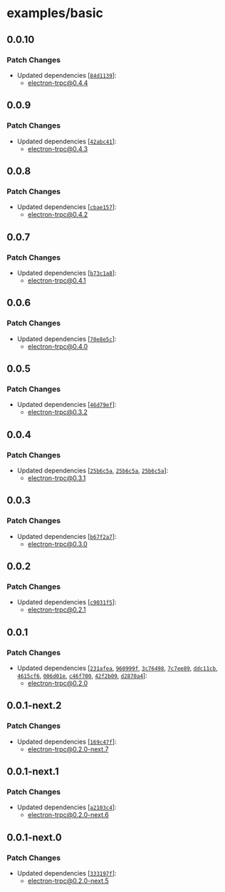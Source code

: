 # examples/basic

## 0.0.10

### Patch Changes

- Updated dependencies [[`84d1139`](https://github.com/jsonnull/electron-trpc/commit/84d1139d6b6970b8863fdb1ba22a0aaa709045ec)]:
  - electron-trpc@0.4.4

## 0.0.9

### Patch Changes

- Updated dependencies [[`42abc41`](https://github.com/jsonnull/electron-trpc/commit/42abc4182c260580e320e8ec61926ed3ad372940)]:
  - electron-trpc@0.4.3

## 0.0.8

### Patch Changes

- Updated dependencies [[`cbae157`](https://github.com/jsonnull/electron-trpc/commit/cbae1570ddeab2405950806656c0d4fc19d72855)]:
  - electron-trpc@0.4.2

## 0.0.7

### Patch Changes

- Updated dependencies [[`b73c1a8`](https://github.com/jsonnull/electron-trpc/commit/b73c1a89c77258bf4372991fda563d6fa0ba299f)]:
  - electron-trpc@0.4.1

## 0.0.6

### Patch Changes

- Updated dependencies [[`70e8e5c`](https://github.com/jsonnull/electron-trpc/commit/70e8e5c5f3e2654d055663a286c4107a66f362e7)]:
  - electron-trpc@0.4.0

## 0.0.5

### Patch Changes

- Updated dependencies [[`46d79ef`](https://github.com/jsonnull/electron-trpc/commit/46d79efde7ccc12cd1e99eb086413aa83bda29f8)]:
  - electron-trpc@0.3.2

## 0.0.4

### Patch Changes

- Updated dependencies [[`25b6c5a`](https://github.com/jsonnull/electron-trpc/commit/25b6c5a5cb56a93a4facf7345a10c3bb2db37730), [`25b6c5a`](https://github.com/jsonnull/electron-trpc/commit/25b6c5a5cb56a93a4facf7345a10c3bb2db37730), [`25b6c5a`](https://github.com/jsonnull/electron-trpc/commit/25b6c5a5cb56a93a4facf7345a10c3bb2db37730)]:
  - electron-trpc@0.3.1

## 0.0.3

### Patch Changes

- Updated dependencies [[`b67f2a7`](https://github.com/jsonnull/electron-trpc/commit/b67f2a7a87cd77b88d337e6996d78c6507a9c187)]:
  - electron-trpc@0.3.0

## 0.0.2

### Patch Changes

- Updated dependencies [[`c9031f5`](https://github.com/jsonnull/electron-trpc/commit/c9031f5b521095d3c648fc905b642471e875d86f)]:
  - electron-trpc@0.2.1

## 0.0.1

### Patch Changes

- Updated dependencies [[`231afea`](https://github.com/jsonnull/electron-trpc/commit/231afea9f21f0d4ba7f12c37fd781f22ca5d4141), [`960999f`](https://github.com/jsonnull/electron-trpc/commit/960999f5c2fec8b70152cfdf6cadc737c60edd48), [`3c76498`](https://github.com/jsonnull/electron-trpc/commit/3c76498c152e92fe1b084d3e7a5170d8f2c1dee3), [`7c7ee89`](https://github.com/jsonnull/electron-trpc/commit/7c7ee89b45c6c27527e26b0a6100fc0cb41d8ba6), [`ddc11cb`](https://github.com/jsonnull/electron-trpc/commit/ddc11cb1f1502568a028476acdefdb8d95d9562c), [`4615cf6`](https://github.com/jsonnull/electron-trpc/commit/4615cf63c382a0ea21781efb5093a531cc6378e6), [`006d01e`](https://github.com/jsonnull/electron-trpc/commit/006d01e73a995f756be622769192444bba3b4a87), [`c46f700`](https://github.com/jsonnull/electron-trpc/commit/c46f700b6171835a5b00d6d2c44061acdcd49874), [`42f2b09`](https://github.com/jsonnull/electron-trpc/commit/42f2b09efbaf322af42df176b74f72b972724f99), [`d2870a4`](https://github.com/jsonnull/electron-trpc/commit/d2870a4ef4429053c6a0d3e44bb204d0177adda9)]:
  - electron-trpc@0.2.0

## 0.0.1-next.2

### Patch Changes

- Updated dependencies [[`169c47f`](https://github.com/jsonnull/electron-trpc/commit/169c47f325de8899784187af06140c29758b0c0a)]:
  - electron-trpc@0.2.0-next.7

## 0.0.1-next.1

### Patch Changes

- Updated dependencies [[`a2103c4`](https://github.com/jsonnull/electron-trpc/commit/a2103c4e9789741aa98aa057fcebf78e4f339d9b)]:
  - electron-trpc@0.2.0-next.6

## 0.0.1-next.0

### Patch Changes

- Updated dependencies [[`333197f`](https://github.com/jsonnull/electron-trpc/commit/333197fb3e567aa37f350af992d123f8f8ed6796)]:
  - electron-trpc@0.2.0-next.5
